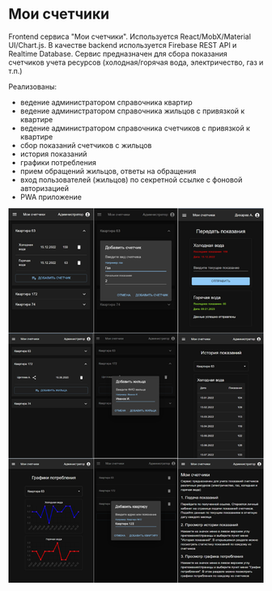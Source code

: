 # Мои счетчики

Frontend сервиса "Мои счетчики". Используется React/MobX/Material UI/Chart.js.
В качестве backend используется Firebase REST API и Realtime Database.
Сервис предназначен для сбора показания счетчиков учета ресурсов (холодная/горячая вода,
электричество, газ и т.п.)

Реализованы:
- ведение администратором справочника квартир
- ведение администратором справочника жильцов с привязкой к квартире
- ведение администратором справочника счетчиков с привязкой к квартире
- сбор показаний счетчиков с жильцов
- история показаний
- графики потребления
- прием обращений жильцов, ответы на обращения
- вход пользователей (жильцов) по секретной ссылке с фоновой авторизацией
- PWA приложение


![alt text](my-meters/screenshots/screenshots.jpg "MyMeters")
